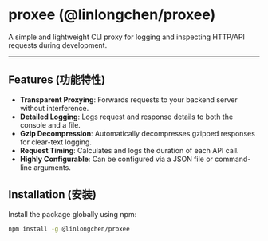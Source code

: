 # proxee (@linlongchen/proxee)

A simple and lightweight CLI proxy for logging and inspecting HTTP/API requests during development.

---

## Features (功能特性)

* **Transparent Proxying**: Forwards requests to your backend server without interference.
* **Detailed Logging**: Logs request and response details to both the console and a file.
* **Gzip Decompression**: Automatically decompresses gzipped responses for clear-text logging.
* **Request Timing**: Calculates and logs the duration of each API call.
* **Highly Configurable**: Can be configured via a JSON file or command-line arguments.

## Installation (安装)

Install the package globally using npm:

```bash
npm install -g @linlongchen/proxee